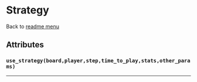 # Strategy
Back to [readme menu](../README.md)

## Attributes
### ```use_strategy(board,player,step,time_to_play,stats,other_params)```

----


